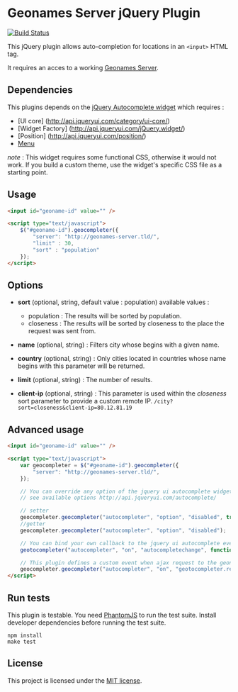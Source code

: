 # Geonames Server jQuery Plugin

[![Build Status](https://travis-ci.org/alchemy-fr/GeonamesServer-jQuery-Plugin.png?branch=master)](https://travis-ci.org/alchemy-fr/GeonamesServer-jQuery-Plugin)

This jQuery plugin allows auto-completion for locations in an `<input>` HTML tag.

It requires an acces to a working [Geonames Server](https://github.com/alchemy-fr/GeonamesServer).

## Dependencies

This plugins depends on the [jQuery Autocomplete widget](http://api.jqueryui.com/autocomplete/)
which requires :

 - [UI core] (http://api.jqueryui.com/category/ui-core/)
 - [Widget Factory] (http://api.jqueryui.com/jQuery.widget/)
 - [Position] (http://api.jqueryui.com/position/)
 - [Menu](http://api.jqueryui.com/menu/)

*note* : This widget requires some functional CSS, otherwise it would not work.
If you build a custom theme, use the widget's specific CSS file as a starting point.

## Usage

```html
<input id="geoname-id" value="" />

<script type="text/javascript">
    $("#geoname-id").geocompleter({
        "server": "http://geonames-server.tld/",
        "limit" : 30,
        "sort" : "population"
    });
</script>
```

## Options

- **sort** (optional, string, default value : population) available values :

  - population : The results will be sorted by population.
  - closeness : The results will be sorted by closeness to the place the request was sent from.

- **name** (optional, string) : Filters city whose begins with a given name.

- **country** (optional, string) : Only cities located in countries whose name begins with this parameter will be returned.

- **limit** (optional, string) : The number of results.

- **client-ip** (optional, string) : This parameter is used within the *closeness* sort parameter to provide a custom remote IP. `/city?sort=closeness&client-ip=80.12.81.19`

## Advanced usage

```html
<input id="geoname-id" value="" />

<script type="text/javascript">
    var geocompleter = $("#geoname-id").geocompleter({
        "server": "http://geonames-server.tld/",
    });

    // You can override any option of the jquery ui autocomplete widget
    // see available options http://api.jqueryui.com/autocomplete/

    // setter
    geocompleter.geocompleter("autocompleter", "option", "disabled", true);
    //getter
    geocompleter.geocompleter("autocompleter", "option", "disabled");

    // You can bind your own callback to the jquery ui autocomplete events
    geotocompleter("autocompleter", "on", "autocompletechange", function(event, ui) {});

    // This plugin defines a custom event when ajax request to the geonames server fails
    geocompleter.geocompleter("autocompleter", "on", "geotocompleter.request.error", function(jqXhr, status, error) {});
</script>
```



## Run tests

This plugin is testable. You need [PhantomJS](http://phantomjs.org/) to run the test suite.
Install developer dependencies before running the test suite.

```
npm install
make test
```

## License

This project is licensed under the [MIT license](http://opensource.org/licenses/MIT).

